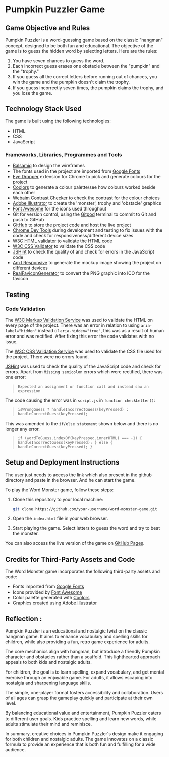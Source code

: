 # Pumpkin Puzzler Game

## Game Objective and Rules

Pumpkin Puzzler is a word-guessing game based on the classic "hangman" concept, designed to be both fun and educational. The objective of the game is to guess the hidden word by selecting letters. Here are the rules:

1. You have seven chances to guess the word.
2. Each incorrect guess erases one obstacle between the "pumpkin" and the "trophy."
3. If you guess all the correct letters before running out of chances, you win the game and the pumpkin doesn't claim the trophy.
4. If you guess incorrectly seven times, the pumpkin claims the trophy, and you lose the game.

## Technology Stack Used

The game is built using the following technologies:

- HTML
- CSS
- JavaScript

### Frameworks, Libraries, Programmes and Tools
 - [Balsamiq](https://balsamiq.com/) to design the wireframes
 - The fonts used in the project are imported from [Google Fonts](https://fonts.google.com/)
 - [Eye Dropper](https://eyedropper.org/) extension for Chrome to pick and generate colours for the project
- [Coolors](https://coolors.co/) to generate a colour palette/see how colours worked beside each other
- [Webaim Contrast Checker](https://webaim.org/resources/contrastchecker/) to check the contrast for the colour choices 
- [Adobe Illustrator](https://www.adobe.com/ie/products/illustrator.html) to create the 'monster', trophy and 'obstacle' graphics
- [Font Awesome](https://fontawesome.com/) for the icons used throughout
- Git for version control, using the [Gitpod](https://www.gitpod.io/) terminal to commit to Git and push to GitHub
- [GitHub](https://github.com/) to store the project code and host the live project
- [Chrome Dev Tools](https://developer.chrome.com/docs/devtools/) during development and testing to fix issues with the code and check for responsiveness/different device sizes
- [W3C HTML validator](https://validator.w3.org/) to validate the HTML code
- [W3C CSS Validator](https://jigsaw.w3.org/css-validator/) to validate the CSS code
- [JSHint](https://jshint.com/) to check the quality of and check for errors in the JavaScript code
- [Am I Responsive](http://ami.responsivedesign.is/) to generate the mockup image showing the project on different devices
- [RealFaviconGenerator](https://realfavicongenerator.net/) to convert the PNG graphic into ICO for the favicon


## Testing
### Code Validation
The [W3C Markup Validation Service](https://validator.w3.org/) was used to validate the HTML on every page of the project. There was an error in relation to using `aria-label="hidden"` instead of `aria-hidden="true"`, this was as a result of human error and was rectified. After fixing this error the code validates with no issue.
>
The [W3C CSS Validation Service](https://jigsaw.w3.org/css-validator/) was used to validate the CSS file used for the project. There were no errors found.
>
[JSHint](https://jshint.com/) was used to check the quality of the JavaScript code and check for errors. Apart from `Missing semicolon` errors which were rectified, there was one error:
> 	`Expected an assignment or function call and instead saw an expression` 

The code causing the error was in `script.js` in `function checkLetter()`:
>`isWrongGuess ? handleIncorrectGuess(keyPressed) : handleCorrectGuess(keyPressed);`

This was amended to the `if/else statement` shown below and there is no longer any error.
>`if (wordToGuess.indexOf(keyPressed.innerHTML) === -1) {
        handleIncorrectGuess(keyPressed);
    } else {
        handleCorrectGuess(keyPressed);
    }`


## Setup and Deployment Instructions

The user just needs to access the link which also present in the github directory and paste in the browser. And he can start the game.

To play the Word Monster game, follow these steps:

1. Clone this repository to your local machine:

   ```bash
   git clone https://github.com/your-username/word-monster-game.git
   ```

2. Open the `index.html` file in your web browser.

3. Start playing the game. Select letters to guess the word and try to beat the monster.

You can also access the live version of the game on [GitHub Pages](https://your-username.github.io/word-monster-game/).

## Credits for Third-Party Assets and Code

The Word Monster game incorporates the following third-party assets and code:

- Fonts imported from [Google Fonts](https://fonts.google.com/)
- Icons provided by [Font Awesome](https://fontawesome.com/)
- Color palette generated with [Coolors](https://coolors.co/)
- Graphics created using [Adobe Illustrator](https://www.adobe.com/products/illustrator.html)

## Reflection :

Pumpkin Puzzler is an educational and nostalgic twist on the classic hangman game. It aims to enhance vocabulary and spelling skills for children, while also providing a fun, retro game experience for adults.

The core mechanics align with hangman, but introduce a friendly Pumpkin character and obstacles rather than a scaffold. This lighthearted approach appeals to both kids and nostalgic adults.

For children, the goal is to learn spelling, expand vocabulary, and get mental exercise through an enjoyable game. For adults, it allows escaping into nostalgia and sharpening language skills.

The simple, one-player format fosters accessibility and collaboration. Users of all ages can grasp the gameplay quickly and participate at their own level.

By balancing educational value and entertainment, Pumpkin Puzzler caters to different user goals. Kids practice spelling and learn new words, while adults stimulate their mind and reminisce.

In summary, creative choices in Pumpkin Puzzler's design make it engaging for both children and nostalgic adults. The game innovates on a classic formula to provide an experience that is both fun and fulfilling for a wide audience.